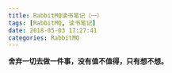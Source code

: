 ```yaml
---
title: RabbitMQ读书笔记（一）
tags: [RabbitMQ, 读书笔记]
date: 2018-05-03 17:27:41
categories: RabbitMQ
---
```


**舍弃一切去做一件事，没有值不值得，只有想不想。**



